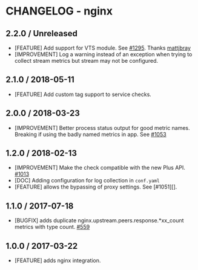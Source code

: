 # CHANGELOG - nginx

## 2.2.0 / Unreleased

* [FEATURE] Add support for VTS module. See [#1295](https://github.com/DataDog/integrations-core/pull/1295). Thanks [mattjbray](https://github.com/mattjbray)
* [IMPROVEMENT] Log a warning instead of an exception when trying to collect stream metrics but stream may not be configured.

## 2.1.0 / 2018-05-11

* [FEATURE] Add custom tag support to service checks.

## 2.0.0 / 2018-03-23

* [IMPROVEMENT] Better process status output for good metric names. Breaking if using the badly named metrics in app. See [#1053][]

## 1.2.0 / 2018-02-13

* [IMPROVEMENT] Make the check compatible with the new Plus API. [#1013][]
* [DOC] Adding configuration for log collection in `conf.yaml`
* [FEATURE] allows the bypassing of proxy settings. See [#1051][].

## 1.1.0 / 2017-07-18

* [BUGFIX] adds duplicate nginx.upstream.peers.response.*xx_count metrics with type count. [#559][]

## 1.0.0 / 2017-03-22

* [FEATURE] adds nginx integration.

<!--- The following link definition list is generated by PimpMyChangelog --->
[#1053]: https://github.com/DataDog/integrations-core/issues/1053
[#1013]: https://github.com/DataDog/integrations-core/issues/1013
[#559]: https://github.com/DataDog/integrations-core/issues/559
